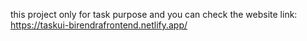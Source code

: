 this project only for task purpose and you can check the website 
link: https://taskui-birendrafrontend.netlify.app/
